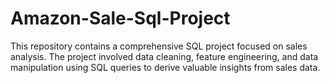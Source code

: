 # Amazon-Sale-Sql-Project
This repository contains a comprehensive SQL project focused on sales analysis. The project involved data cleaning, feature engineering, and data manipulation using SQL queries to derive valuable insights from sales data.
